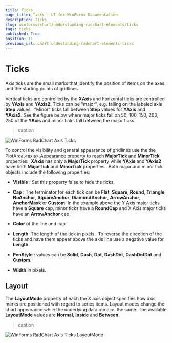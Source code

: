 ```yaml
---
title: Ticks
page_title: Ticks - UI for WinForms Documentation
description: Ticks
slug: winforms/chart/understanding-radchart-elements/ticks
tags: ticks
published: True
position: 11
previous_url: chart-undestanding-radchart-elements-ticks
---
```


# Ticks



Axis ticks are the small marks that identify the position of items on the axes and the starting points of gridlines. 

Vertical ticks are controlled by the __XAxis__ and horizontal ticks are controlled by __YAxis__ and __YAxis2__. Ticks can be "major", e.g. falling on the labeled axis __Step__ values.  "Minor" ticks fall between __Step__ values for __YAxis__ and __YAxis2__. See the figure below where major ticks fall on 50, 100, 150, 200, 250 of the __YAxis__ and minor ticks fall between the major ticks. 
>caption 

![WinForms RadChart Axis Ticks](images/chart-undestanding-radchart-elements-ticks001.png)

To control the visibility and general appearance of gridlines use the the PlotArea.&lt;axis&gt;.Appearance property to reach __MajorTick__ and __MinorTick__ properties.  __XAxis__ has only a __MajorTick__ property while __YAxis__ and __YAxis2__ have both __MajorTick__ and __MinorTick__ properties.  Both major and minor tick objects include the following properties: 

* __Visible__ : Set this property false to hide the ticks. 


* __Cap__ : The terminator for each tick can be __Flat__, __Square__, __Round__, __Triangle__, __NoAnchor__, __SquareAnchor__, __DiamondAnchor__, __ArrowAnchor__, __AnchorMask__ or __Custom__. In the example above the Y Axis major ticks have a __Square__ cap, minor ticks have a __RoundCap__ and X Axis major ticks have an __ArrowAnchor__ cap.   


* __Color__ of the line and cap. 


* __Length__: The length of the tick in pixels.  To reverse the direction of the ticks and have them appear above the axis line use a negative value for __Length__. 


* __PenStyle__ : values can be __Solid__, __Dash__, __Dot__, __DashDot__, __DashDotDot__ and __Custom__. 


* __Width__ in pixels.

## Layout

The __LayoutMode__ property of each the X axis object specifies how axis marks are positioned with regard to series items. Layout modes change the chart appearance while the underlying data remains the same. The available __LayoutMode__ values are __Normal__, __Inside__ and __Between__. 
>caption  

![WinForms RadChart Axis Ticks LayoutMode](images/chart-undestanding-radchart-elements-ticks002.png)
